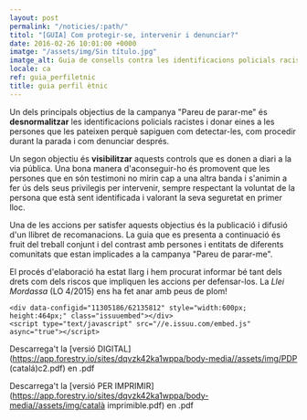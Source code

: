 ```yaml
---
layout: post
permalink: "/noticies/:path/"
titol: "[GUIA] Com protegir-se, intervenir i denunciar?"
date: 2016-02-26 10:01:00 +0000
imatge: "/assets/img/Sin título.jpg"
imatge_alt: Guia de consells contra les identificacions policials racistes
locale: ca
ref: guia_perfiletnic
title: guia perfil ètnic
---
```

Un dels principals objectius de la campanya "Pareu de parar-me" és **desnormalitzar** les identificacions policials racistes i donar eines a les persones que les pateixen perquè sapiguen com detectar-les, com procedir durant la parada i com denunciar després.

Un segon objectiu és **visibilitzar** aquests controls que es donen a diari a la via pública. Una bona manera d'aconseguir-ho és promovent que les persones que en són testimoni no mirin cap a una altra banda i s'animin a fer ús dels seus privilegis per intervenir, sempre respectant la voluntat de la persona que està sent identificada i valorant la seva seguretat en primer lloc.

Una de les accions per satisfer aquests objectius és la publicació i difusió d'un llibret de recomanacions. La guia que es presenta a continuació és fruit del treball conjunt i del contrast amb persones i entitats de diferents comunitats que estan implicades a la campanya "Pareu de parar-me".

El procés d'elaboració ha estat llarg i hem procurat informar bé tant dels drets com dels riscos que impliquen les accions per defensar-los. La _Llei Mordassa_ (LO 4/2015) ens ha fet anar amb peus de plom!

    <div data-configid="11305186/62135812" style="width:600px; height:464px;" class="issuuembed"></div>
    <script type="text/javascript" src="//e.issuu.com/embed.js" async="true"></script>

Descarrega't la [versió DIGITAL](https://app.forestry.io/sites/dqvzk42ka1wppa/body-media//assets/img/PDP (catalá)c2.pdf) en .pdf

Descarrega't la [versió PER IMPRIMIR](https://app.forestry.io/sites/dqvzk42ka1wppa/body-media//assets/img/català imprimible.pdf) en .pdf